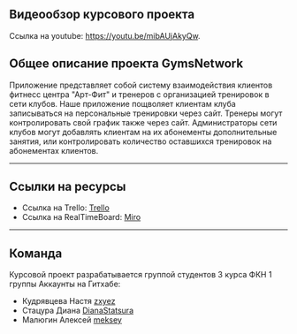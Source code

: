 ## Видеообзор курсового проекта
Ссылка на youtube: https://youtu.be/mibAUjAkyQw.

## Общее описание проекта GymsNetwork
Приложение представляет собой систему взаимодействия клиентов фитнесс центра "Арт-Фит" и тренеров с организацией тренировок в сети клубов. Наше приложение пощволяет клиентам клуба записываться на персональные тренировки через сайт. Тренеры могут контролировать свой график также через сайт. Администраторы сети клубов могут добавлять клиентам на их абонементы дополнительные занятия, или  контролировать количество оставшихся тренировок на абонементах клиентов.
***
## Ссылки на ресурсы
* Ссылка на Trello: [Trello](https://trello.com/b/7w3XZgNG/gymsnetwork)
* Ссылка на RealTimeBoard: [Miro](https://miro.com/app/board/o9J_kxmm3BI=/)
***
## Команда
Курсовой проект разрабатывается группой студентов 3 курса ФКН 1 группы
Аккаунты на Гитхабе: 
* Кудрявцева Настя 	[zxyez](https://github.com/zxyez)
* Стацура Диана 		[DianaStatsura](https://github.com/DianaStatsura) 
* Малюгин Алексей 	[meksey](https://github.com/meksey)
